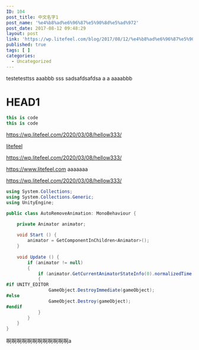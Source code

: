```yaml
---
ID: 104
post_title: 中文名字1
post_name: '%e4%b8%ad%e6%96%87%e5%90%8d%e5%ad%972'
post_date: 2017-08-12 09:48:29
layout: post
link: 'https://wp.litefeel.com/blog/2017/08/12/%e4%b8%ad%e6%96%87%e5%90%8d%e5%ad%972/'
published: true
tags: [ ]
categories:
  - Uncategorized
---
```

testetesttss
aaabbb
sss
sadsafdsafdsa
a
a
aaaabbb
# HEAD1

~~~ csharp
this is code
this is code
~~~

https://wp.litefeel.com/2020/03/08/hellow333/

[litefeel](https://www.litefeel.com)

https://wp.litefeel.com/2020/03/08/hellow333/

<https://www.litefeel.com>
aaaaaaa

https://wp.litefeel.com/2020/03/08/hellow333/

~~~ csharp
using System.Collections;
using System.Collections.Generic;
using UnityEngine;

public class AutoRemoveAnimation: MonoBehaviour {

    private Animator animator;
	
	void Start () {
        animator = GetComponentInChildren<Animator>();
	}
	
	void Update () {
		if (animator != null)
        {
            if (animator.GetCurrentAnimatorStateInfo(0).normalizedTime >= 1.0f)
            {
#if UNITY_EDITOR
                GameObject.DestroyImmediate(gameObject);
#else
                GameObject.Destroy(gameObject);
#endif
            }
        }
	}
}
~~~

啊啊啊啊啊啊啊啊啊啊啊啊a
